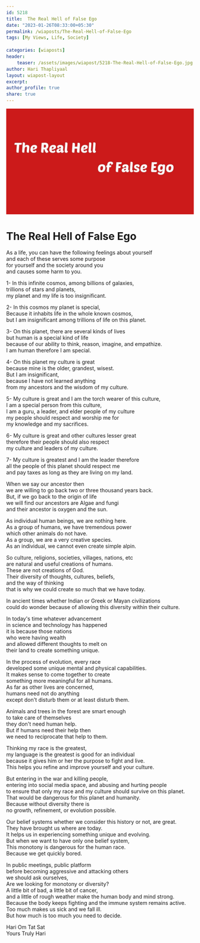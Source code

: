 ```yaml
---                                
id: 5218    
title:  The Real Hell of False Ego                        
date: "2023-01-26T08:33:00+05:30"                                
permalink: /wiaposts/The-Real-Hell-of-False-Ego                          
tags: [My Views, Life, Society]                       
                                
categories: [wiaposts] 
header:                                
    teaser: /assets/images/wiapost/5218-The-Real-Hell-of-False-Ego.jpg                               
author: Hari Thapliyaal                                
layout: wiapost-layout
excerpt:                                
author_profile: true                                
share: true                                
---                                
```

                                
![The-Real-Hell-of-False-Ego](/assets/images/wiapost/5218-The-Real-Hell-of-False-Ego.jpg)                                     
                   
# The Real Hell of False Ego    
    
As a life, you can have the following feelings about yourself     
and each of these serves some purpose     
for yourself and the society around you     
and causes some harm to you.    
    
1- In this infinite cosmos, among billions of galaxies,     
trillions of stars and planets,     
my planet and my life is too insignificant.    
    
2- In this cosmos my planet is special,     
Because it inhabits life in the whole known cosmos,     
but I am insignificant among trillions of life on this planet.    
    
3- On this planet, there are several kinds of lives     
but human is a special kind of life     
because of our ability to think, reason, imagine, and empathize.    
I am human therefore I am special.    
    
4- On this planet my culture is great     
because mine is the older, grandest, wisest.     
But I am insignificant,     
because I have not learned anything     
from my ancestors and the wisdom of my culture.    
    
5- My culture is great and I am the torch wearer of this culture,     
I am a special person from this culture,     
I am a guru, a leader, and elder people of my culture     
my people should respect and worship me for     
my knowledge and my sacrifices.    
    
6- My culture is great and other cultures lesser great     
therefore their people should also respect     
my culture and leaders of my culture.    
    
7- My culture is greatest and I am the leader therefore     
all the people of this planet should respect me     
and pay taxes as long as they are living on my land.     
    
When we say our ancestor then     
we are willing to go back two or three thousand years back.     
But, if we go back to the origin of life     
we will find our ancestors are Algae and fungi     
and their ancestor is oxygen and the sun.    
    
As individual human beings, we are nothing here.     
As a group of humans, we have tremendous power     
which other animals do not have.     
As a group, we are a very creative species.     
As an individual, we cannot even create simple alpin.     
    
So culture, religions, societies, villages, nations, etc     
are natural and useful creations of humans.     
These are not creations of God.    
Their diversity of thoughts, cultures, beliefs,     
and the way of thinking     
that is why we could create so much that we have today.     
    
In ancient times whether Indian or Greek or Mayan civilizations     
could do wonder because of allowing this diversity within their culture.     
    
In today's time whatever advancement     
in science and technology has happened     
it is because those nations     
who were having wealth     
and allowed different thoughts to melt on     
their land to create something unique.    
    
In the process of evolution, every race     
developed some unique mental and physical capabilities.     
It makes sense to come together to create     
something more meaningful for all humans.     
As far as other lives are concerned,     
humans need not do anything     
except don't disturb them or at least disturb them.     
    
Animals and trees in the forest are smart enough     
to take care of themselves     
they don't need human help.     
But if humans need their help then     
we need to reciprocate that help to them.    
    
Thinking my race is the greatest,     
my language is the greatest is good for an individual     
because it gives him or her the purpose to fight and live.     
This helps you refine and improve yourself and your culture.     
    
But entering in the war and killing people,     
entering into social media space, and abusing and hurting people     
to ensure that only my race and my culture should survive on this planet.     
That would be dangerous for this planet and humanity.    
Because without diversity there is     
no growth, refinement, or evolution possible.     
    
Our belief systems whether we consider this history or not, are great.     
They have brought us where are today.     
It helps us in experiencing something unique and evolving.     
But when we want to have only one belief system,     
This monotony is dangerous for the human race.    
Because we get quickly bored.    
    
In public meetings, public platform     
before becoming aggressive and attacking others     
we should ask ourselves,    
Are we looking for monotony or diversity?    
A little bit of bad, a little bit of cancer,     
and a little of rough weather make the human body and mind strong.    
Because the body keeps fighting and the immune system remains active.    
Too much makes us sick and we fall ill.    
But how much is too much you need to decide.    
    
Hari Om Tat Sat    
Yours Truly Hari    

